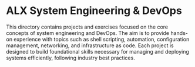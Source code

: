 # ALX System Engineering & DevOps

This directory contains projects and exercises focused on the core concepts of system engineering and DevOps. The aim is to provide hands-on experience with topics such as shell scripting, automation, configuration management, networking, and infrastructure as code. Each project is designed to build foundational skills necessary for managing and deploying systems efficiently, following industry best practices.
